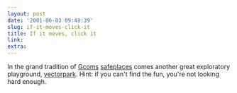 ```yaml
---
layout: post
date: '2001-06-03 09:48:39'
slug: if-it-moves-click-it
title: If it moves, click it
link: 
extra: 
---
```


In the grand tradition of [Gcoms](http://www.safeplaces.net) [safeplaces](http://www.safeplaces.net/sp.htm) comes another great exploratory playground, [vectorpark](http://www.vectorpark.com). Hint: if you can't find the fun, you're not looking hard enough.